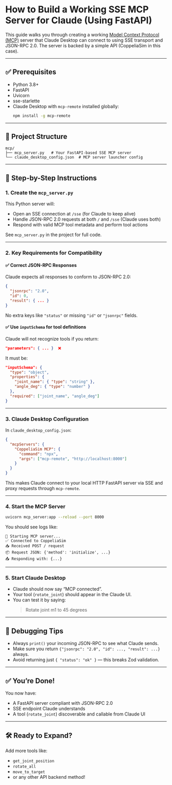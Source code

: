 # How to Build a Working SSE MCP Server for Claude (Using FastAPI)

This guide walks you through creating a working [Model Context Protocol (MCP)](https://modelcontextprotocol.io) server that Claude Desktop can connect to using SSE transport and JSON-RPC 2.0. The server is backed by a simple API (CoppeliaSim in this case).

---

## ✅ Prerequisites

- Python 3.8+
- FastAPI
- Uvicorn
- sse-starlette
- Claude Desktop with `mcp-remote` installed globally:
  ```bash
  npm install -g mcp-remote
  ```

---

## 🧱 Project Structure

```
mcp/
├── mcp_server.py   # Your FastAPI-based SSE MCP server
└── claude_desktop_config.json  # MCP server launcher config
```

---

## 🚀 Step-by-Step Instructions

### 1. Create the `mcp_server.py`

This Python server will:

- Open an SSE connection at `/sse` (for Claude to keep alive)
- Handle JSON-RPC 2.0 requests at both `/` and `/sse` (Claude uses both)
- Respond with valid MCP tool metadata and perform tool actions

See `mcp_server.py` in the project for full code.

---

### 2. Key Requirements for Compatibility

#### ✅ Correct JSON-RPC Responses

Claude expects all responses to conform to JSON-RPC 2.0:
```json
{
  "jsonrpc": "2.0",
  "id": 0,
  "result": { ... }
}
```

No extra keys like `"status"` or missing `"id"` or `"jsonrpc"` fields.

#### ✅ Use `inputSchema` for tool definitions

Claude will not recognize tools if you return:
```json
"parameters": { ... }  ❌
```

It must be:
```json
"inputSchema": {
  "type": "object",
  "properties": {
    "joint_name": { "type": "string" },
    "angle_deg": { "type": "number" }
  },
  "required": ["joint_name", "angle_deg"]
}
```

---

### 3. Claude Desktop Configuration

In `claude_desktop_config.json`:
```json
{
  "mcpServers": {
    "CoppeliaSim MCP": {
      "command": "npx",
      "args": ["mcp-remote", "http://localhost:8000"]
    }
  }
}
```

This makes Claude connect to your local HTTP FastAPI server via SSE and proxy requests through `mcp-remote`.

---

### 4. Start the MCP Server

```bash
uvicorn mcp_server:app --reload --port 8000
```

You should see logs like:

```
🚀 Starting MCP server...
✅ Connected to CoppeliaSim
📥 Received POST / request
📦 Request JSON: {'method': 'initialize', ...}
📤 Responding with: {...}
```

---

### 5. Start Claude Desktop

- Claude should now say “MCP connected”.
- Your tool (`rotate_joint`) should appear in the Claude UI.
- You can test it by saying:
  > Rotate joint m1 to 45 degrees

---

## 🧪 Debugging Tips

- Always `print()` your incoming JSON-RPC to see what Claude sends.
- Make sure you return `{"jsonrpc": "2.0", "id": ..., "result": ...}` always.
- Avoid returning just `{ "status": "ok" }` — this breaks Zod validation.

---

## ✅ You’re Done!

You now have:
- A FastAPI server compliant with JSON-RPC 2.0
- SSE endpoint Claude understands
- A tool (`rotate_joint`) discoverable and callable from Claude UI

---

## 🛠 Ready to Expand?

Add more tools like:

- `get_joint_position`
- `rotate_all`
- `move_to_target`
- or any other API backend method!


